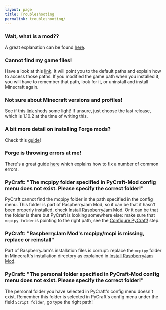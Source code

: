 ```yaml
---
layout: page
title: Troubleshooting
permalink: troubleshooting/
---
```


### Wait, what is a mod??
A great explanation can be found [here](http://minemum.com/what-are-mods).

### Cannot find my game files!
Have a look at this [link](http://minemum.com/game-files). It will point you to the default paths and explain how to access those paths. If you modified the game path when you installed it, you will have to remember that path, look for it, or uninstall and install Minecraft again.

### Not sure about Minecraft versions and profiles!
See if this [link](http://minemum.com/version-profiles) sheds some light! If unsure, just choose the last release, which is 1.10.2 at the time of writing this.

### A bit more detail on installing Forge mods?
Check this [guide](http://minemum.com/installing-mods)!

### Forge is throwing errors at me!
There's a great guide [here](http://minemum.com/troubleshooting-forge) which explains how to fix a number of common errors.

### PyCraft: "The mcpipy folder specified in PyCraft-Mod config menu does not exist. Please specify the correct folder!"
PyCraft cannot find the mcpipy folder in the path specified in the config menu. This folder is part of RaspberryJam Mod, so it can be that it hasn't been properly installed, check [Install RaspberryJam Mod](/installation#install-raspberryjam-mod). Or it can be that the folder is there but PyCraft is looking somewhere else: make sure that `mcpipy folder` is pointing to the right path, see the [Configure PyCraft!](/installation#configure-pycraft) step.

### PyCraft: "RaspberryJam Mod's mcpipy/mcpi is missing, replace or reinstall"
Part of RaspberryJam's installation files is corrupt: replace the `mcpipy` folder in Minecraft's installation directory as explained in [Install RaspberryJam Mod](/installation#install-raspberryjam-mod).

### PyCraft: "The personal folder specified in PyCraft-Mod config menu does not exist. Please specify the correct folder!"
The personal folder you have selected in PyCraft's config menu doesn't exist. Remember this folder is selected in PyCraft's config menu under the field `Script folder`, go type the right path!

